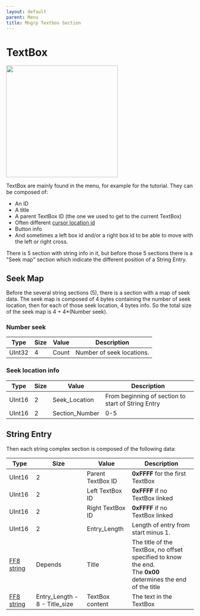 ```yaml
---
layout: default
parent: Menu
title: Mngrp Textbox Section
---
```


# TextBox
<img src="https://github.com/user-attachments/assets/6f73a84e-9cf3-4721-8d95-854a524f3270" width="300">

TextBox are mainly found in the menu, for example for the tutorial.
They can be composed of:

* An ID
* A title
* A parent TextBox ID (the one we used to get to the current TextBox)
* Often different [cursor location id](FF8Char#cursor-location-id)
* Button info
* And sometimes a left box id and/or a right box id to be able to move with the left or right cross.

There is 5 section with string info in it, but before those 5 sections there is a "Seek map" section which indicate the different position of a String Entry.

## Seek Map

Before the several string sections (5), there is a section with a map of seek data.
The seek map is composed of 4 bytes containing the number of seek location, then for each of those seek location, 4 bytes info. So the total size of the seek
map is 4 + 4*(Number seek).

### Number seek

| Type   | Size | Value | Description               |
|--------|------|-------|---------------------------|
| UInt32 | 4    | Count | Number of seek locations. |

### Seek location info

| Type   | Size | Value           | Description                                        |
|--------|------|-----------------|----------------------------------------------------|
| UInt16 | 2    | Seek\_Location  | From beginning of section to start of String Entry |
| UInt16 | 2    | Section\_Number | 0-5                                                |

## String Entry

Then each string complex section is composed of the following data:

| Type                        | Size                           | Value             | Description                                                                                                     |
|-----------------------------|--------------------------------|-------------------|-----------------------------------------------------------------------------------------------------------------|
| UInt16                      | 2                              | Parent TextBox ID | **0xFFFF** for the first TextBox                                                                                |
| UInt16                      | 2                              | Left TextBox ID   | **0xFFFF** if no TextBox linked                                                                                 |
| UInt16                      | 2                              | Right TextBox ID  | **0xFFFF** if no TextBox linked                                                                                 |
| UInt16                      | 2                              | Entry\_Length     | Length of entry from start minus 1.                                                                                     |
| [FF8 string](FF8_string) | Depends                        | Title             | The title of the TextBox, no offset specified to know the end. <br/>The **0x00** determines the end of the title |
| [FF8 string](FF8_string) | Entry\_Length - 8 - Title_size | TextBox content   | The text in the TextBox                                                                                         |
